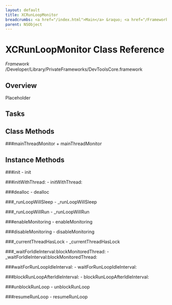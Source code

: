 ```yaml
---
layout: default
title: XCRunLoopMonitor
breadcrumbs: <a href="/index.html">Main</a> &raquo; <a href="/Frameworks.html">Framework</a> &raquo; <a href="/Frameworks/DevToolsCore.html">DevToolsCore</a> &raquo; XCRunLoopMonitor
parent: NSObject 
---
```

# XCRunLoopMonitor Class Reference

*Framework* /Developer/Library/PrivateFrameworks/DevToolsCore.framework

## Overview

Placeholder

## Tasks

## Class Methods

<a name="+mainThreadMonitor"></a>
###mainThreadMonitor
    + mainThreadMonitor

## Instance Methods

<a name="-init"></a>
###init
    - init

<a name="-initWithThread:"></a>
###initWithThread:
    - initWithThread:

<a name="-dealloc"></a>
###dealloc
    - dealloc

<a name="-_runLoopWillSleep"></a>
###_runLoopWillSleep
    - _runLoopWillSleep

<a name="-_runLoopWillRun"></a>
###_runLoopWillRun
    - _runLoopWillRun

<a name="-enableMonitoring"></a>
###enableMonitoring
    - enableMonitoring

<a name="-disableMonitoring"></a>
###disableMonitoring
    - disableMonitoring

<a name="-_currentThreadHasLock"></a>
###_currentThreadHasLock
    - _currentThreadHasLock

<a name="-_waitForIdleInterval:blockMonitoredThread:"></a>
###_waitForIdleInterval:blockMonitoredThread:
    - _waitForIdleInterval:blockMonitoredThread:

<a name="-waitForRunLoopIdleInterval:"></a>
###waitForRunLoopIdleInterval:
    - waitForRunLoopIdleInterval:

<a name="-blockRunLoopAfterIdleInterval:"></a>
###blockRunLoopAfterIdleInterval:
    - blockRunLoopAfterIdleInterval:

<a name="-unblockRunLoop"></a>
###unblockRunLoop
    - unblockRunLoop

<a name="-resumeRunLoop"></a>
###resumeRunLoop
    - resumeRunLoop

